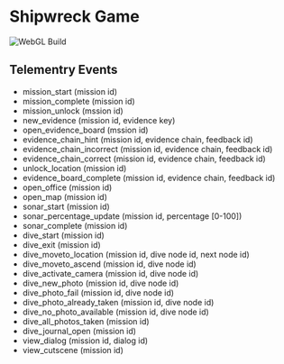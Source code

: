 # Shipwreck Game

![WebGL Build](https://github.com/fielddaylab/shipwreck/workflows/WebGL%20Build/badge.svg)

## Telementry Events
* mission_start (mission id)
* mission_complete (mission id)
* mission_unlock (mssion id)
* new_evidence (mission id, evidence key)
* open_evidence_board (mssion id)
* evidence_chain_hint (mission id, evidence chain, feedback id)
* evidence_chain_incorrect (mission id, evidence chain, feedback id)
* evidence_chain_correct (mission id, evidence chain, feedback id)
* unlock_location (mission id)
* evidence_board_complete (mission id, evidence chain, feedback id)
* open_office (mission id)
* open_map (mission id)
* sonar_start (mission id)
* sonar_percentage_update (mission id, percentage [0-100])
* sonar_complete (mission id)
* dive_start (mission id)
* dive_exit (mission id)
* dive_moveto_location (mission id, dive node id, next node id)
* dive_moveto_ascend (mission id, dive node id)
* dive_activate_camera (mission id, dive node id)
* dive_new_photo (mission id, dive node id)
* dive_photo_fail (mission id, dive node id)
* dive_photo_already_taken (mission id, dive node id)
* dive_no_photo_available (mission id, dive node id)
* dive_all_photos_taken (mission id)
* dive_journal_open (mission id)
* view_dialog (mission id, dialog id)
* view_cutscene (mission id)